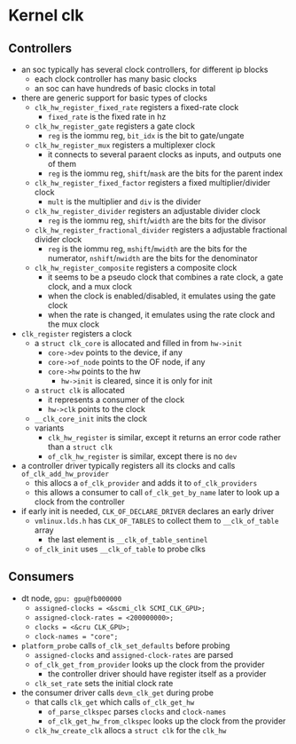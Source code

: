 Kernel clk
==========

## Controllers

- an soc typically has several clock controllers, for different ip blocks
  - each clock controller has many basic clocks
  - an soc can have hundreds of basic clocks in total
- there are generic support for basic types of clocks
  - `clk_hw_register_fixed_rate` registers a fixed-rate clock
    - `fixed_rate` is the fixed rate in hz
  - `clk_hw_register_gate` registers a gate clock
    - `reg` is the iommu reg, `bit_idx` is the bit to gate/ungate
  - `clk_hw_register_mux` registers a multiplexer clock
    - it connects to several paraent clocks as inputs, and outputs one of them
    - `reg` is the iommu reg, `shift`/`mask` are the bits for the parent index
  - `clk_hw_register_fixed_factor` registers a fixed multiplier/divider clock
    - `mult` is the multiplier and `div` is the divider
  - `clk_hw_register_divider` registers an adjustable divider clock
    - `reg` is the iommu reg, `shift`/`width` are the bits for the divisor
  - `clk_hw_register_fractional_divider` registers a adjustable fractional
    divider clock
    - `reg` is the iommu reg, `mshift`/`mwidth` are the bits for the
      numerator, `nshift`/`nwidth` are the bits for the denominator
  - `clk_hw_register_composite` registers a composite clock
    - it seems to be a pseudo clock that combines a rate clock, a gate clock,
      and a mux clock
    - when the clock is enabled/disabled, it emulates using the gate clock
    - when the rate is changed, it emulates using the rate clock and the mux
      clock
- `clk_register` registers a clock
  - a `struct clk_core` is allocated and filled in from `hw->init`
    - `core->dev` points to the device, if any
    - `core->of_node` points to the OF node, if any
    - `core->hw` points to the hw
      - `hw->init` is cleared, since it is only for init
  - a `struct clk` is allocated
    - it represents a consumer of the clock
    - `hw->clk` points to the clock
  - `__clk_core_init` inits the clock
  - variants
    - `clk_hw_register` is similar, except it returns an error code rather
      than a `struct clk`
    - `of_clk_hw_register` is similar, except there is no `dev`
- a controller driver typically registers all its clocks and calls
  `of_clk_add_hw_provider`
  - this allocs a `of_clk_provider` and adds it to `of_clk_providers`
  - this allows a consumer to call `of_clk_get_by_name` later to look up a
    clock from the controller
- if early init is needed, `CLK_OF_DECLARE_DRIVER` declares an early driver
  - `vmlinux.lds.h` has `CLK_OF_TABLES` to collect them to `__clk_of_table`
    array
    - the last element is `__clk_of_table_sentinel`
  - `of_clk_init` uses `__clk_of_table` to probe clks

## Consumers

- dt node, `gpu: gpu@fb000000`
  - `assigned-clocks = <&scmi_clk SCMI_CLK_GPU>;`
  - `assigned-clock-rates = <200000000>;`
  - `clocks = <&cru CLK_GPU>;`
  - `clock-names = "core";`
- `platform_probe` calls `of_clk_set_defaults` before probing
  - `assigned-clocks` and `assigned-clock-rates` are parsed
  - `of_clk_get_from_provider` looks up the clock from the provider
    - the controller driver should have register itself as a provider
  - `clk_set_rate` sets the initial clock rate
- the consumer driver calls `devm_clk_get` during probe
  - that calls `clk_get` which calls `of_clk_get_hw`
    - `of_parse_clkspec` parses `clocks` and `clock-names`
    - `of_clk_get_hw_from_clkspec` looks up the clock from the provider
  - `clk_hw_create_clk` allocs a `struct clk` for the `clk_hw`
